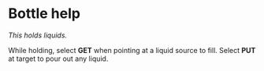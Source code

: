# Bottle help

*This holds liquids.*

While holding, select **GET** when pointing at a liquid source to fill.
Select **PUT** at target to pour out any liquid.
